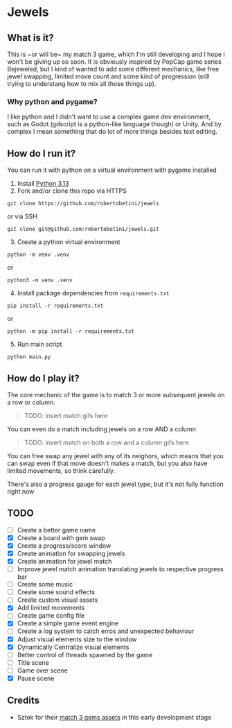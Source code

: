# Jewels

## What is it?

This is ~or will be~ my match 3 game, which I'm still developing and I hope i won't be giving up so soon.
It is obviously inspired by PopCap game series Bejeweled, but I kind of wanted to add some different mechanics, like free jewel swapping, limited move count and some kind of progression (still trying to understang how to mix all those things up).

### Why python and pygame?

I like python and I didn't want to use a complex game dev environment, such as Godot (gdscript is a python-like language though) or Unity.
And by complex I mean something that do lot of more things besides text editing.

## How do I run it?

You can run it with python on a virtual environment with pygame  installed

1. Install [Python 3.13](https://www.python.org/downloads/)
2. Fork and/or clone this repo via HTTPS
```shell
git clone https://github.com/robertobetini/jewels
```
or via SSH
```shell
git clone git@github.com:robertobetini/jewels.git
```
3. Create a python virtual environment
```shell
python -m venv .venv
```
or
```shell
python3 -m venv .venv
```
4. Install package dependencies from `requirements.txt`
```shell
pip install -r requirements.txt
```
or
```shell
python -m pip install -r requirements.txt
```
5. Run main script
```shell
python main.py
```

## How do I play it?

The core mechanic of the game is to match 3 or more subsequent jewels on a row or column. 

> TODO: insert match gifs here

You can even do a match including jewels on a row AND a column

> TODO: insert match on both a row and a column gifs here

You can free swap any jewel with any of its neighors, which means that you can swap even if that move doesn't makes a match, but you also have limited movements, so think carefully.

There's also a progress gauge for each jewel type, but it's not fully function right now

## TODO

- [ ] Create a better game name
- [x] Create a board with gem swap
- [x] Create a progress/score window
- [x] Create animation for swapping jewels
- [x] Create animation for jewel match
- [ ] Improve jewel match animation translating jewels to respective progress bar
- [ ] Create some music
- [ ] Create some sound effects
- [ ] Create custom visual assets
- [x] Add limited movements
- [ ] Create game config file
- [x] Create a simple game event engine
- [ ] Create a log system to catch erros and unexpected behaviour
- [x] Adjust visual elements size to the window
- [x] Dynamically Centralize visual elements
- [ ] Better control of threads spawned by the game
- [ ] Title scene
- [ ] Game over scene
- [x] Pause scene

## Credits

* Sztek for their [match 3 gems assets](https://sztek.itch.io/match-3-gems-pixel-art) in this early development stage
